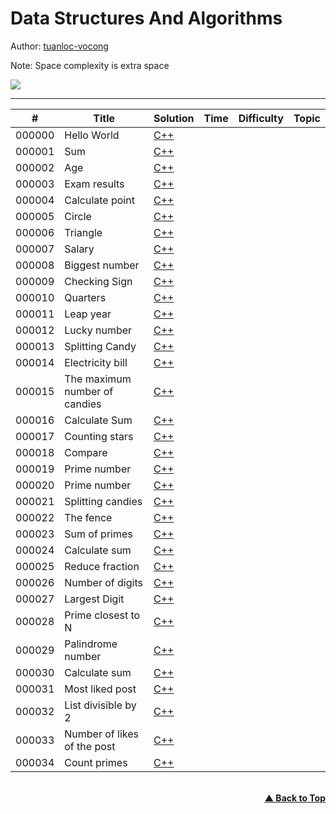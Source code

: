 # Data Structures And Algorithms

Author: [tuanloc-vocong](https://github.com/tuanloc-vocong)

Note: Space complexity is extra space

![](https://progress-bar.dev/100/?title=%20done%208%20/1000000&width=1000)

---

| #      | Title                         | Solution                                                    | Time | Difficulty | Topic |
| ------ | ----------------------------- | ----------------------------------------------------------- | ---- | ---------- | ----- |
| 000000 | Hello World                   | [C++](./cplusplus/000000_hello_world.cpp)                   |      |            |       |
| 000001 | Sum                           | [C++](./cplusplus/000001_sum.cpp)                           |      |            |       |
| 000002 | Age                           | [C++](./cplusplus/000002_age.cpp)                           |      |            |       |
| 000003 | Exam results                  | [C++](./cplusplus/000003_exam_results.cpp)                  |      |            |       |
| 000004 | Calculate point               | [C++](./cplusplus/000004_calculate_point.cpp)               |      |            |       |
| 000005 | Circle                        | [C++](./cplusplus/000005_circle.cpp)                        |      |            |       |
| 000006 | Triangle                      | [C++](./cplusplus/000006_triangle.cpp)                      |      |            |       |
| 000007 | Salary                        | [C++](./cplusplus/000007_salary.cpp)                        |      |            |       |
| 000008 | Biggest number                | [C++](./cplusplus/000008_biggest_number.cpp)                |      |            |       |
| 000009 | Checking Sign                 | [C++](./cplusplus/000009_checking_sign.cpp)                 |      |            |       |
| 000010 | Quarters                      | [C++](./cplusplus/000010_quarters.cpp)                      |      |            |       |
| 000011 | Leap year                     | [C++](./cplusplus/000011_leap_year.cpp)                     |      |            |       |
| 000012 | Lucky number                  | [C++](./cplusplus/000012_lucky_number.cpp)                  |      |            |       |
| 000013 | Splitting Candy               | [C++](./cplusplus/000013_splitting_candy.cpp)               |      |            |       |
| 000014 | Electricity bill              | [C++](./cplusplus/000014_electricity_bill.cpp)              |      |            |       |
| 000015 | The maximum number of candies | [C++](./cplusplus/000015_the_maximum_number_of_candies.cpp) |      |            |       |
| 000016 | Calculate Sum                 | [C++](./cplusplus/000016_calculate_sum.cpp)                 |      |            |       |
| 000017 | Counting stars                | [C++](./cplusplus/000017_counting_stars.cpp)                |      |            |       |
| 000018 | Compare                       | [C++](./cplusplus/000018_compare.cpp)                       |      |            |       |
| 000019 | Prime number                  | [C++](./cplusplus/000019_prime_number.cpp)                  |      |            |       |
| 000020 | Prime number                  | [C++](./cplusplus/000020_ascending_sequence.cpp)            |      |            |       |
| 000021 | Splitting candies             | [C++](./cplusplus/000021_splitting_candies.cpp)             |      |            |       |
| 000022 | The fence                     | [C++](./cplusplus/000022_the_fence.cpp)                     |      |            |       |
| 000023 | Sum of primes                 | [C++](./cplusplus/000023_sum_of_primes.cpp)                 |      |            |       |
| 000024 | Calculate sum                 | [C++](./cplusplus/000024_calculate_sum.cpp)                 |      |            |       |
| 000025 | Reduce fraction               | [C++](./cplusplus/000025_reduce_fraction.cpp)               |      |            |       |
| 000026 | Number of digits              | [C++](./cplusplus/000026_number_of_digits.cpp)              |      |            |       |
| 000027 | Largest Digit                 | [C++](./cplusplus/000027_largest_digit.cpp)                 |      |            |       |
| 000028 | Prime closest to N            | [C++](./cplusplus/000028_prime_closest_to_n.cpp)            |      |            |       |
| 000029 | Palindrome number             | [C++](./cplusplus/000029_palindrome_number.cpp)             |      |            |       |
| 000030 | Calculate sum                 | [C++](./cplusplus/000030_calculate_sum.cpp)                 |      |            |       |
| 000031 | Most liked post               | [C++](./cplusplus/000031_most_liked_post.cpp)               |      |            |       |
| 000032 | List divisible by 2           | [C++](./cplusplus/000032_list_divisible_by_2.cpp)           |      |            |       |
| 000033 | Number of likes of the post   | [C++](./cplusplus/000033_number_of_likes_of_the_post.cpp)   |      |            |       |
| 000034 | Count primes                  | [C++](./cplusplus/000034_count_primes.cpp)                  |      |            |       |

<br/>
   <div align="right">
       <b><a href="#data-structures-and-algorithms">▲ Back to Top</a></b>
   </div>
<br/>
